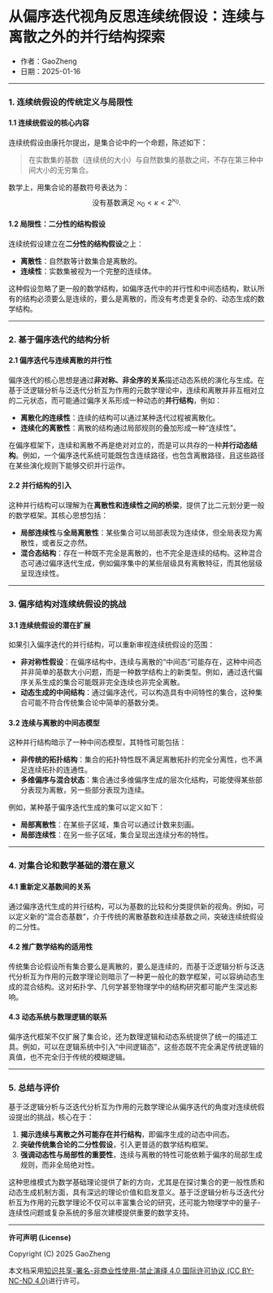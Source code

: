# **从偏序迭代视角反思连续统假设：连续与离散之外的并行结构探索**

- 作者：GaoZheng
- 日期：2025-01-16

---

### 1. **连续统假设的传统定义与局限性**

#### 1.1 **连续统假设的核心内容**
连续统假设由康托尔提出，是集合论中的一个命题，陈述如下：
> 在实数集的基数（连续统的大小）与自然数集的基数之间，不存在第三种中间大小的无穷集合。

数学上，用集合论的基数符号表达为：
$$
\text{没有基数满足 } \aleph_0 < \kappa < 2^{\aleph_0}.
$$

#### 1.2 **局限性：二分性的结构假设**
连续统假设建立在**二分性的结构假设**之上：
- **离散性**：自然数等计数集合是离散的。
- **连续性**：实数集被视为一个完整的连续体。

这种假设忽略了更一般的数学结构，如偏序迭代中的并行性和中间态结构，默认所有的结构必须要么是连续的，要么是离散的，而没有考虑更复杂的、动态生成的数学结构。

---

### 2. **基于偏序迭代的结构分析**

#### 2.1 **偏序迭代与连续离散的并行性**
偏序迭代的核心思想是通过**非对称、非全序的关系**描述动态系统的演化与生成。在基于泛逻辑分析与泛迭代分析互为作用的元数学理论中，连续和离散并非互相对立的二元状态，而可能通过偏序关系形成一种动态的**并行结构**，例如：
- **离散化的连续性**：连续的结构可以通过某种迭代过程被离散化。
- **连续化的离散性**：离散的结构通过局部规则的叠加形成一种“连续性”。

在偏序框架下，连续和离散不再是绝对对立的，而是可以共存的一种**并行动态结构**。例如，一个偏序迭代系统可能既包含连续路径，也包含离散路径，且这些路径在某些演化规则下能够交织并行运作。

#### 2.2 **并行结构的引入**
这种并行结构可以理解为在**离散性和连续性之间的桥梁**，提供了比二元划分更一般的数学框架。其核心思想包括：
- **局部连续性**与**全局离散性**：某些集合可以局部表现为连续体，但全局表现为离散性，或者反之亦然。
- **混合态结构**：存在一种既不完全是离散的，也不完全是连续的结构。这种混合态可通过偏序迭代生成，例如偏序集中的某些层级具有离散特征，而其他层级呈现连续性。

---

### 3. **偏序结构对连续统假设的挑战**

#### 3.1 **连续统假设的潜在扩展**
如果引入偏序迭代的并行结构，可以重新审视连续统假设的范围：
- **非对称性假设**：在偏序结构中，连续与离散的“中间态”可能存在，这种中间态并非简单的基数大小问题，而是一种数学结构上的新类型。例如，通过迭代偏序关系生成的集合可能既非完全连续也非完全离散。
- **动态生成的中间结构**：通过偏序迭代，可以构造具有中间特性的集合，这种集合可能不符合传统集合论中简单的基数分类。

#### 3.2 **连续与离散的中间态模型**
这种并行结构暗示了一种中间态模型，其特性可能包括：
- **非传统的拓扑结构**：集合的拓扑特性既不满足离散拓扑的完全分离性，也不满足连续拓扑的连通性。
- **多维偏序与混合状态**：集合通过多维偏序生成的层次化结构，可能使得某些部分表现为离散，另一些部分表现为连续。

例如，某种基于偏序迭代生成的集可以定义如下：
- **局部离散性**：在某些子区域，集合可以通过计数来刻画。
- **局部连续性**：在另一些子区域，集合呈现出连续分布的特性。

---

### 4. **对集合论和数学基础的潜在意义**

#### 4.1 **重新定义基数间的关系**
通过偏序迭代生成的并行结构，可以为基数的比较和分类提供新的视角。例如，可以定义新的“混合态基数”，介于传统的离散基数和连续基数之间，突破连续统假设的二分性。

#### 4.2 **推广数学结构的适用性**
传统集合论假设所有集合要么是离散的，要么是连续的，而基于泛逻辑分析与泛迭代分析互为作用的元数学理论则暗示了一种更一般化的数学框架，可以容纳动态生成的混合结构。这对拓扑学、几何学甚至物理学中的结构研究都可能产生深远影响。

#### 4.3 **动态系统与数理逻辑的联系**
偏序迭代框架不仅扩展了集合论，还为数理逻辑和动态系统提供了统一的描述工具。例如，可以在逻辑系统中引入“中间逻辑态”，这些态既不完全满足传统逻辑的真值，也不完全归于传统的模糊逻辑。

---

### 5. **总结与评价**
基于泛逻辑分析与泛迭代分析互为作用的元数学理论从偏序迭代的角度对连续统假设提出的挑战，核心在于：
1. **揭示连续与离散之外可能存在并行结构**，即偏序生成的动态中间态。
2. **突破传统集合论的二分性假设**，引入更普适的数学结构框架。
3. **强调动态性与局部性的重要性**，连续与离散的特性可能依赖于偏序的局部生成规则，而非全局绝对性。

这种思维模式为数学基础理论提供了新的方向，尤其是在探讨集合的更一般性质和动态生成机制方面，具有深远的理论价值和启发意义。基于泛逻辑分析与泛迭代分析互为作用的元数学理论不仅可以丰富集合论的研究，还可能为物理学中的量子-连续性问题或复杂系统的多层次建模提供重要的数学支持。

---

**许可声明 (License)**

Copyright (C) 2025 GaoZheng 

本文档采用[知识共享-署名-非商业性使用-禁止演绎 4.0 国际许可协议 (CC BY-NC-ND 4.0)](https://creativecommons.org/licenses/by-nc-nd/4.0/deed.zh-Hans)进行许可。

